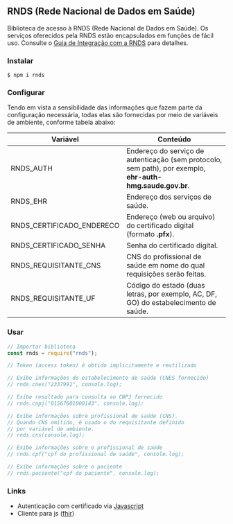 ## RNDS (Rede Nacional de Dados em Saúde)

Biblioteca de acesso à RNDS (Rede Nacional de Dados em Saúde).
Os serviços oferecidos pela RNDS estão encapsulados em funções de fácil uso. Consulte o [Guia de Integração com a RNDS](https://kyriosdata.github.io/rnds) para detalhes.

### Instalar

```shell
$ npm i rnds
```

### Configurar

Tendo em vista a sensibilidade das informações que fazem parte da configuração
necessária, todas elas são fornecidas por meio de variáveis de ambiente, conforme tabela abaixo:

| Variável                  | Conteúdo                                                                             |
| ------------------------- | ------------------------------------------------------------------------------------ |
| RNDS_AUTH                 | Endereço do serviço de autenticação (sem protocolo, sem path), por exemplo, **ehr-auth-hmg.saude.gov.br**.                                                 |
| RNDS_EHR                  | Endereço dos serviços de saúde.                                                      |
| RNDS_CERTIFICADO_ENDERECO | Endereço (web ou arquivo) do certificado digital (formato **.pfx**).                 |
| RNDS_CERTIFICADO_SENHA    | Senha do certificado digital.                                                        |
| RNDS_REQUISITANTE_CNS     | CNS do profissional de saúde em nome do qual requisições serão feitas.               |
| RNDS_REQUISITANTE_UF      | Código do estado (duas letras, por exemplo, AC, DF, GO) do estabelecimento de saúde. |

### Usar

```js
// Importar biblioteca
const rnds = require("rnds");

// Token (access token) é obtido implicitamente e reutilizado

// Exibe informações do estabelecimento de saúde (CNES fornecido)
// rnds.cnes("2337991", console.log);

// Exibe resultado para consulta ao CNPJ fornecido
// rnds.cnpj("01567601000143", console.log);

// Exibe informações sobre profissional de saúde (CNS).
// Quando CNS omitido, é usado o do requisitante definido
// por variável de ambiente.
// rnds.cns(console.log);

// Exibe informações sobre o profissional de saúde
// rnds.cpf("cpf do profissional de saúde", console.log);

// Exibe informações sobre o paciente 
// rnds.paciente("cpf do paciente", console.log);
```

### Links

- Autenticação com certificado via [Javascript](https://medium.com/@sevcsik/authentication-using-https-client-certificates-3c9d270e8326)
- Cliente para js ([fhir](https://www.npmjs.com/package/fhir))
